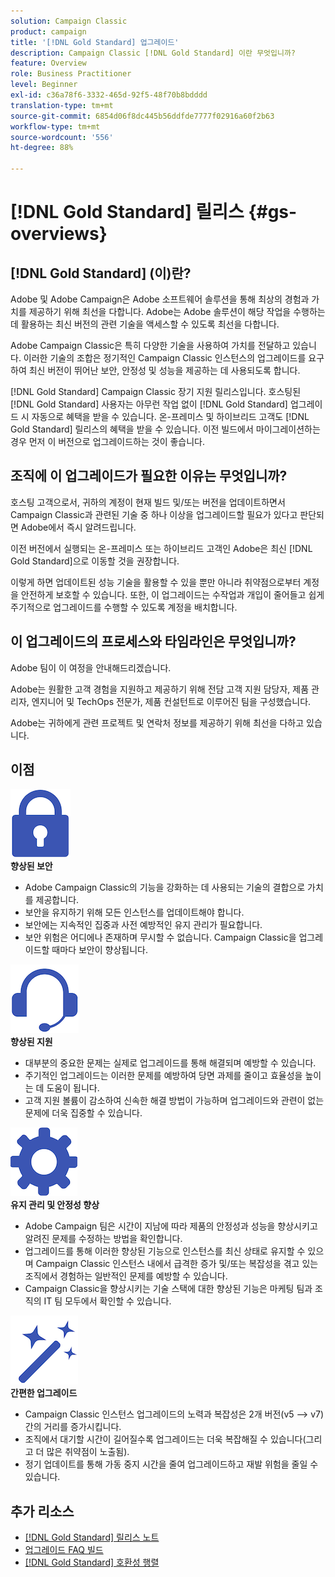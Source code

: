```yaml
---
solution: Campaign Classic
product: campaign
title: '[!DNL Gold Standard] 업그레이드'
description: Campaign Classic [!DNL Gold Standard] 이란 무엇입니까?
feature: Overview
role: Business Practitioner
level: Beginner
exl-id: c36a78f6-3332-465d-92f5-48f70b8bdddd
translation-type: tm+mt
source-git-commit: 6854d06f8dc445b56ddfde7777f02916a60f2b63
workflow-type: tm+mt
source-wordcount: '556'
ht-degree: 88%

---
```


# [!DNL Gold Standard] 릴리스  {#gs-overviews}

## [!DNL Gold Standard] (이)란?

Adobe 및 Adobe Campaign은 Adobe 소프트웨어 솔루션을 통해 최상의 경험과 가치를 제공하기 위해 최선을 다합니다. Adobe는 Adobe 솔루션이 해당 작업을 수행하는 데 활용하는 최신 버전의 관련 기술을 액세스할 수 있도록 최선을 다합니다.

Adobe Campaign Classic은 특히 다양한 기술을 사용하여 가치를 전달하고 있습니다. 이러한 기술의 조합은 정기적인 Campaign Classic 인스턴스의 업그레이드를 요구하여 최신 버전이 뛰어난 보안, 안정성 및 성능을 제공하는 데 사용되도록 합니다.

[!DNL Gold Standard] Campaign Classic 장기 지원 릴리스입니다. 호스팅된 [!DNL Gold Standard] 사용자는 아무런 작업 없이 [!DNL Gold Standard] 업그레이드 시 자동으로 혜택을 받을 수 있습니다. 온-프레미스 및 하이브리드 고객도 [!DNL Gold Standard] 릴리스의 혜택을 받을 수 있습니다. 이전 빌드에서 마이그레이션하는 경우 먼저 이 버전으로 업그레이드하는 것이 좋습니다.

## 조직에 이 업그레이드가 필요한 이유는 무엇입니까?

호스팅 고객으로서, 귀하의 계정이 현재 빌드 및/또는 버전을 업데이트하면서 Campaign Classic과 관련된 기술 중 하나 이상을 업그레이드할 필요가 있다고 판단되면 Adobe에서 즉시 알려드립니다.

이전 버전에서 실행되는 온-프레미스 또는 하이브리드 고객인 Adobe은 최신 [!DNL Gold Standard]으로 이동할 것을 권장합니다.

이렇게 하면 업데이트된 성능 기술을 활용할 수 있을 뿐만 아니라 취약점으로부터 계정을 안전하게 보호할 수 있습니다. 또한, 이 업그레이드는 수작업과 개입이 줄어들고 쉽게 주기적으로 업그레이드를 수행할 수 있도록 계정을 배치합니다.

## 이 업그레이드의 프로세스와 타임라인은 무엇입니까?

Adobe 팀이 이 여정을 안내해드리겠습니다.

Adobe는 원활한 고객 경험을 지원하고 제공하기 위해 전담 고객 지원 담당자, 제품 관리자, 엔지니어 및 TechOps 전문가, 제품 컨설턴트로 이루어진 팀을 구성했습니다.

Adobe는 귀하에게 관련 프로젝트 및 연락처 정보를 제공하기 위해 최선을 다하고 있습니다.

## 이점

<tr>
  <td>
      <img alt="보안" src="assets/do-not-localize/security.png"/>
    <div>
    <strong>향상된 보안</strong>
    </div>
    <ul>
    <li>Adobe Campaign Classic의 기능을 강화하는 데 사용되는 기술의 결합으로 가치를 제공합니다.</li>
    <li>보안을 유지하기 위해 모든 인스턴스를 업데이트해야 합니다.</li>
    <li>보안에는 지속적인 집중과 사전 예방적인 유지 관리가 필요합니다.</li>
    <li>보안 위험은 어디에나 존재하며 무시할 수 없습니다. Campaign Classic을 업그레이드할 때마다 보안이 향상됩니다.</li>
    </ul>
  </td>

<td>
      <img alt="지원" src="assets/do-not-localize/support.png" />
    <div>
    <strong>향상된 지원</strong>
    </div>
    <ul>
    <li>대부분의 중요한 문제는 실제로 업그레이드를 통해 해결되며 예방할 수 있습니다.</li>
    <li>주기적인 업그레이드는 이러한 문제를 예방하여 당면 과제를 줄이고 효율성을 높이는 데 도움이 됩니다.</li>
    <li>고객 지원 볼륨이 감소하여 신속한 해결 방법이 가능하며 업그레이드와 관련이 없는 문제에 더욱 집중할 수 있습니다.</li>
    </ul>
  </td>
</tr>

<tr>
  <td>
      <img alt="유지 관리" src="assets/do-not-localize/maintenance.png"/>
    <div>
    <strong>유지 관리 및 안정성 향상</strong>
    </div>
    <ul>
    <li>Adobe Campaign 팀은 시간이 지남에 따라 제품의 안정성과 성능을 향상시키고 알려진 문제를 수정하는 방법을 확인합니다.</li>
    <li>업그레이드를 통해 이러한 향상된 기능으로 인스턴스를 최신 상태로 유지할 수 있으며 Campaign Classic 인스턴스 내에서 급격한 증가 및/또는 복잡성을 겪고 있는 조직에서 경험하는 일반적인 문제를 예방할 수 있습니다.</li>
    <li>Campaign Classic을 향상시키는 기술 스택에 대한 향상된 기능은 마케팅 팀과 조직의 IT 팀 모두에서 확인할 수 있습니다.</li>
    </ul>
  </td>

<td>
      <img alt="빌드 업그레이드" src="assets/do-not-localize/upgrades.png" />
    <div>
    <strong>간편한 업그레이드</strong>
    </a>
    </div>
    <ul>
    <li>Campaign Classic 인스턴스 업그레이드의 노력과 복잡성은 2개 버전(v5 —&gt; v7) 간의 거리를 증가시킵니다.</li>
    <li>조직에서 대기할 시간이 길어질수록 업그레이드는 더욱 복잡해질 수 있습니다(그리고 더 많은 취약점이 노출됨).</li>
    <li>정기 업데이트를 통해 가동 중지 시간을 줄여 업그레이드하고 재발 위험을 줄일 수 있습니다.</li>
    </ul>
  </td>
</tr>
</table>

## 추가 리소스

* [[!DNL Gold Standard] 릴리스 노트](gold-standard.md)
* [업그레이드 FAQ 빌드](../../platform/using/faq-build-upgrade.md)
* [[!DNL Gold Standard] 호환성 행렬](compatibility-matrix-gs.md)
